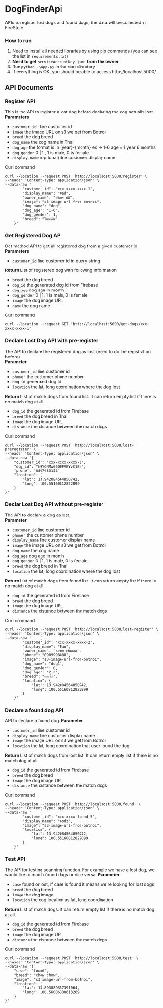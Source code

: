 # DogFinderApi
APIs to register lost dogs and found dogs, the data will be collected in FireStore

### How to run
1. Need to install all needed libraries by using pip commands (you can see the list in `requirements.txt`)
2. **Need to get** `serviceAccountKey.json` **from the owner**
3. Run `python .\app.py` in the root directory
4. If everything is OK, you should be able to access http://localhost:5000/

## API Documents
### Register API
This is the API to register a lost dog before declaring the dog actually lost.  
**Parameters**  
- `customer_id ` line customer id
- `image` the image URL on s3 we get from Botnoi
- `breed` the dog breed
- `dog_name` the dog name in Thai
- `dog_age` the format is in {year}-{month} ex -> 1-6 age = 1 year 6 months
- `dog_gender` 0 | 1 , 1 is male, 0 is female
- `display_name` (optional) line customer display name

Curl command
```
curl --location --request POST 'http://localhost:5000/register' \
--header 'Content-Type: application/json' \
--data-raw '    {
        "customer_id": "xxx-xxxx-xxxx-1",
        "display_name": "Oad",
        "owner_name": "อธิการ บ่ดี",
        "image": "s3-image-url-from-botnoi",
        "dog_name": "dog",
        "dog_age": "1-6",
        "dog_gender": 1,
        "breed": "โกลเด้น"
    }'
```    

### Get Registered Dog API
Get method API to get all registered dog from a given customer id.  
**Parameters**
- `customer_id` line customer id in query string

**Return**
List of registered dog with following information
- `breed` the dog breed
- `dog_id` the generated dog id from Firebase
- `dog_age` dog age in month
- `dog_gender` 0 | 1, 1 is male, 0 is female
- `image` the dog image URL
- `name` the dog name

Curl command
```
curl --location --request GET 'http://localhost:5000/get-dogs/xxx-xxxx-xxxx-1'
```

### Declare Lost Dog API with pre-register
The API to declare the registered dog as lost (need to do the registration before).  
**Parameter**
- `customer_id` line customer id
- `phone'` the customer phone number
- `dog_id` generated dog id  
- `location` the lat, long coordination where the dog lost

**Return**
List of match dogs from found list. It can return empty list if there is no match dog at all.
- `dog_id` the generated id from Firebase
- `breed` the dog breed in Thai
- `image` the dog image URL
- `distance` the distance between the match dogs


Curl command
```
curl --location --request POST 'http://localhost:5000/lost-preregister' \
--header 'Content-Type: application/json' \
--data-raw '{
    "customer_id": "xxx-xxxx-xxxx-1",
    "dog_id": "h9YCNMw66OUFVEYvC1En",
    "phone": "0847485152",
    "location": {
        "lat": 13.942084564850742,
        "long": 100.55160812822899
    }
}'
```

### Declar Lost Dog API without pre-register
The API to declare a dog as lost.  
**Parameter**
- `customer_id` line customer id
- `phone'` the customer phone number
- `display_name` line customer display name
- `image` the image URL on s3 we get from Botnoi
- `dog_name` the dog name
- `dog_age` dog age in month
- `dog_gender` 0 | 1, 1 is male, 0 is female
- `breed` the dog breed in Thai
- `location` the lat, long coordination where the dog lost  

**Return**
List of match dogs from found list. It can return empty list if there is no match dog at all.
- `dog_id` the generated id from Firebase
- `breed` the dog breed
- `image` the dog image URL
- `distance` the distance between the match dogs

Curl command
```
curl --location --request POST 'http://localhost:5000/lost-register' \
--header 'Content-Type: application/json' \
--data-raw '    {
        "customer_id": "xxx-xxxx-xxxx-2",
        "display_name": "Pao",
        "owner_name": "สมชาย เข็มกลัด",
        "phone": "0909998888",
        "image": "s3-image-url-from-botnoi",
        "dog_name": "dog1",
        "dog_gender": 0,
        "dog_age": "2-3",
        "breed": "พุดเดิ้ล",
        "location": {
            "lat": 13.942084564850742,
            "long": 100.55160812822899
        }
    }'
```

### Declare a found dog API
API to declare a found dog.
**Parameter**
- `customer_id` line customer id
- `display_name` line customer display name
- `image` the image URL on s3 we get from Botnoi
- `location` the lat, long coordination that user found the dog  

**Return**
List of match dogs from lost list. It can return empty list if there is no match dog at all.
- `dog_id` the generated id from Firebase
- `breed` the dog breed
- `image` the dog image URL
- `distance` the distance between the match dogs

Curl command
```
curl --location --request POST 'http://localhost:5000/found' \
--header 'Content-Type: application/json' \
--data-raw '    {
        "customer_id": "xxx-xxxx-found-5",
        "display_name": "Godz",
        "image": "s3-image-url-from-botnoi",
        "location": {
            "lat": 13.942084564850742,
            "long": 100.55160812822899
        }
    }'
```

### Test API
The API for testing scanning function. For example we have a lost dog, we would like to match found dogs or vice versa.
**Parameter**
- `case` found or lost, if case is found it means we're looking for lost dogs
- `breed` the dog breed
- `image` the dog image
- `location` the dog location as lat, long coordination

**Return**
List of match dogs. It can return empty list if there is no match dog at all.
- `dog_id` the generated id from Firebase
- `breed` the dog breed
- `image` the dog image URL
- `distance` the distance between the match dogs

Curl command
```
curl --location --request POST 'http://localhost:5000/test' \
--header 'Content-Type: application/json' \
--data-raw '{
    "case": "found",
    "breed": "chow chow",
    "image": "s3-image-url-from-botnoi",
    "location": {
        "lat": 13.893889357391064,
        "long": 100.56006330613269
    }
}'
```